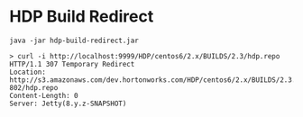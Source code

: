 HDP Build Redirect
==================

```
java -jar hdp-build-redirect.jar
```

```
> curl -i http://localhost:9999/HDP/centos6/2.x/BUILDS/2.3/hdp.repo
HTTP/1.1 307 Temporary Redirect
Location: http://s3.amazonaws.com/dev.hortonworks.com/HDP/centos6/2.x/BUILDS/2.3.0.0-802/hdp.repo
Content-Length: 0
Server: Jetty(8.y.z-SNAPSHOT)
```